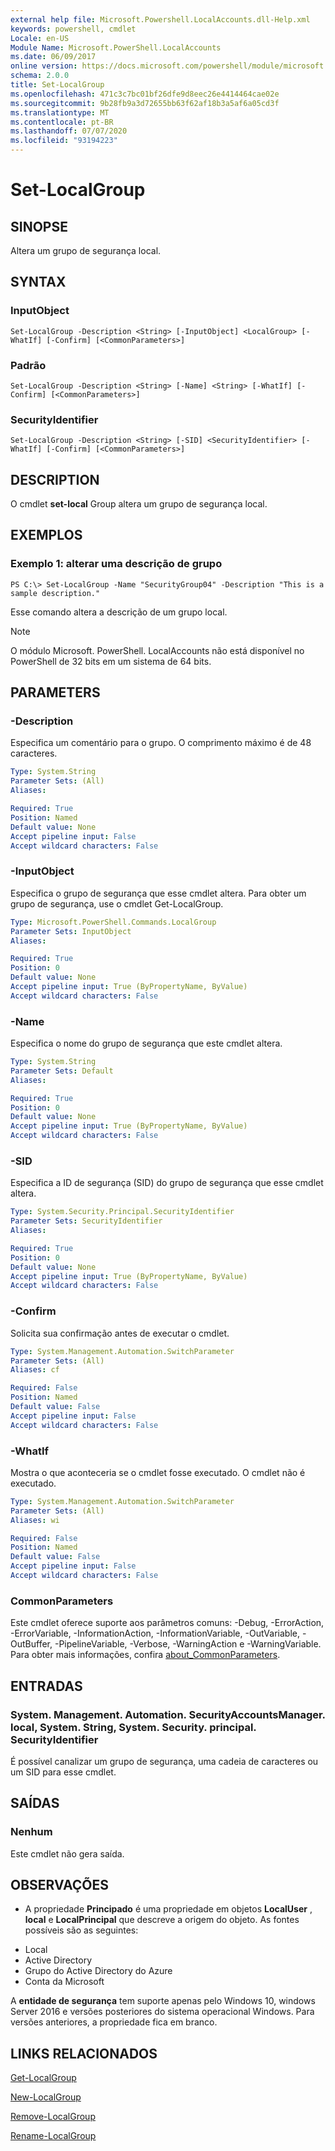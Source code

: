 ```yaml
---
external help file: Microsoft.Powershell.LocalAccounts.dll-Help.xml
keywords: powershell, cmdlet
Locale: en-US
Module Name: Microsoft.PowerShell.LocalAccounts
ms.date: 06/09/2017
online version: https://docs.microsoft.com/powershell/module/microsoft.powershell.localaccounts/set-localgroup?view=powershell-5.1&WT.mc_id=ps-gethelp
schema: 2.0.0
title: Set-LocalGroup
ms.openlocfilehash: 471c3c7bc01bf26dfe9d8eec26e4414464cae02e
ms.sourcegitcommit: 9b28fb9a3d72655bb63f62af18b3a5af6a05cd3f
ms.translationtype: MT
ms.contentlocale: pt-BR
ms.lasthandoff: 07/07/2020
ms.locfileid: "93194223"
---
```

# Set-LocalGroup

## SINOPSE
Altera um grupo de segurança local.

## SYNTAX

### InputObject

```
Set-LocalGroup -Description <String> [-InputObject] <LocalGroup> [-WhatIf] [-Confirm] [<CommonParameters>]
```

### Padrão

```
Set-LocalGroup -Description <String> [-Name] <String> [-WhatIf] [-Confirm] [<CommonParameters>]
```

### SecurityIdentifier

```
Set-LocalGroup -Description <String> [-SID] <SecurityIdentifier> [-WhatIf] [-Confirm] [<CommonParameters>]
```

## DESCRIPTION
O cmdlet **set-local** Group altera um grupo de segurança local.

## EXEMPLOS

### Exemplo 1: alterar uma descrição de grupo

```
PS C:\> Set-LocalGroup -Name "SecurityGroup04" -Description "This is a sample description."
```

Esse comando altera a descrição de um grupo local.

> [!NOTE]
> O módulo Microsoft. PowerShell. LocalAccounts não está disponível no PowerShell de 32 bits em um sistema de 64 bits.

## PARAMETERS

### -Description
Especifica um comentário para o grupo.
O comprimento máximo é de 48 caracteres.

```yaml
Type: System.String
Parameter Sets: (All)
Aliases:

Required: True
Position: Named
Default value: None
Accept pipeline input: False
Accept wildcard characters: False
```

### -InputObject
Especifica o grupo de segurança que esse cmdlet altera.
Para obter um grupo de segurança, use o cmdlet Get-LocalGroup.

```yaml
Type: Microsoft.PowerShell.Commands.LocalGroup
Parameter Sets: InputObject
Aliases:

Required: True
Position: 0
Default value: None
Accept pipeline input: True (ByPropertyName, ByValue)
Accept wildcard characters: False
```

### -Name
Especifica o nome do grupo de segurança que este cmdlet altera.

```yaml
Type: System.String
Parameter Sets: Default
Aliases:

Required: True
Position: 0
Default value: None
Accept pipeline input: True (ByPropertyName, ByValue)
Accept wildcard characters: False
```

### -SID
Especifica a ID de segurança (SID) do grupo de segurança que esse cmdlet altera.

```yaml
Type: System.Security.Principal.SecurityIdentifier
Parameter Sets: SecurityIdentifier
Aliases:

Required: True
Position: 0
Default value: None
Accept pipeline input: True (ByPropertyName, ByValue)
Accept wildcard characters: False
```

### -Confirm
Solicita sua confirmação antes de executar o cmdlet.

```yaml
Type: System.Management.Automation.SwitchParameter
Parameter Sets: (All)
Aliases: cf

Required: False
Position: Named
Default value: False
Accept pipeline input: False
Accept wildcard characters: False
```

### -WhatIf
Mostra o que aconteceria se o cmdlet fosse executado.
O cmdlet não é executado.

```yaml
Type: System.Management.Automation.SwitchParameter
Parameter Sets: (All)
Aliases: wi

Required: False
Position: Named
Default value: False
Accept pipeline input: False
Accept wildcard characters: False
```

### CommonParameters
Este cmdlet oferece suporte aos parâmetros comuns: -Debug, -ErrorAction, -ErrorVariable, -InformationAction, -InformationVariable, -OutVariable, -OutBuffer, -PipelineVariable, -Verbose, -WarningAction e -WarningVariable. Para obter mais informações, confira [about_CommonParameters](https://go.microsoft.com/fwlink/?LinkID=113216).

## ENTRADAS

### System. Management. Automation. SecurityAccountsManager. local, System. String, System. Security. principal. SecurityIdentifier
É possível canalizar um grupo de segurança, uma cadeia de caracteres ou um SID para esse cmdlet.

## SAÍDAS

### Nenhum
Este cmdlet não gera saída.

## OBSERVAÇÕES

* A propriedade **Principado** é uma propriedade em objetos **LocalUser** , **local** e **LocalPrincipal** que descreve a origem do objeto. As fontes possíveis são as seguintes:

- Local
- Active Directory
- Grupo do Active Directory do Azure
- Conta da Microsoft

A **entidade de segurança** tem suporte apenas pelo Windows 10, windows Server 2016 e versões posteriores do sistema operacional Windows. Para versões anteriores, a propriedade fica em branco.

## LINKS RELACIONADOS

[Get-LocalGroup](Get-LocalGroup.md)

[New-LocalGroup](New-LocalGroup.md)

[Remove-LocalGroup](Remove-LocalGroup.md)

[Rename-LocalGroup](Rename-LocalGroup.md)
